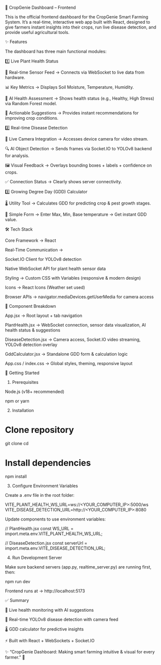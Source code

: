 🌾 CropGenie Dashboard – Frontend

This is the official frontend dashboard for the CropGenie Smart Farming System.
It’s a real-time, interactive web app built with React, designed to give farmers instant insights into their crops, run live disease detection, and provide useful agricultural tools.

✨ Features

The dashboard has three main functional modules:

1️⃣ Live Plant Health Status

📡 Real-time Sensor Feed → Connects via WebSocket to live data from hardware.

📊 Key Metrics → Displays Soil Moisture, Temperature, Humidity.

🤖 AI Health Assessment → Shows health status (e.g., Healthy, High Stress) via Random Forest model.

📝 Actionable Suggestions → Provides instant recommendations for improving crop conditions.

2️⃣ Real-time Disease Detection

🎥 Live Camera Integration → Accesses device camera for video stream.

🔍 AI Object Detection → Sends frames via Socket.IO to YOLOv8 backend for analysis.

🖼️ Visual Feedback → Overlays bounding boxes + labels + confidence on crops.

✅ Connection Status → Clearly shows server connectivity.

3️⃣ Growing Degree Day (GDD) Calculator

🌡️ Utility Tool → Calculates GDD for predicting crop & pest growth stages.

🧮 Simple Form → Enter Max, Min, Base temperature → Get instant GDD value.

🛠️ Tech Stack

Core Framework → React

Real-Time Communication →

Socket.IO Client
 for YOLOv8 detection

Native WebSocket API
 for plant health sensor data

Styling → Custom CSS with Variables (responsive & modern design)

Icons → React Icons
 (Weather set used)

Browser APIs → navigator.mediaDevices.getUserMedia for camera access

🧱 Component Breakdown

App.jsx → Root layout + tab navigation

PlantHealth.jsx → WebSocket connection, sensor data visualization, AI health status & suggestions

DiseaseDetection.jsx → Camera access, Socket.IO video streaming, YOLOv8 detection overlay

GddCalculator.jsx → Standalone GDD form & calculation logic

App.css / index.css → Global styles, theming, responsive layout

🚀 Getting Started
1. Prerequisites

Node.js
 (v18+ recommended)

npm or yarn

2. Installation
# Clone repository
git clone <your-repository-url>
cd <repository-folder>

# Install dependencies
npm install

3. Configure Environment Variables

Create a .env file in the root folder:

VITE_PLANT_HEALTH_WS_URL=ws://<YOUR_COMPUTER_IP>:5000/ws
VITE_DISEASE_DETECTION_URL=http://<YOUR_COMPUTER_IP>:8080


Update components to use environment variables:

// PlantHealth.jsx
const WS_URL = import.meta.env.VITE_PLANT_HEALTH_WS_URL;

// DiseaseDetection.jsx
const serverUrl = import.meta.env.VITE_DISEASE_DETECTION_URL;

4. Run Development Server

Make sure backend servers (app.py, realtime_server.py) are running first, then:

npm run dev


Frontend runs at → http://localhost:5173

✅ Summary

🌱 Live health monitoring with AI suggestions

🦠 Real-time YOLOv8 disease detection with camera feed

🌡️ GDD calculator for predictive insights

⚡ Built with React + WebSockets + Socket.IO

✨ “CropGenie Dashboard: Making smart farming intuitive & visual for every farmer.” 🌾